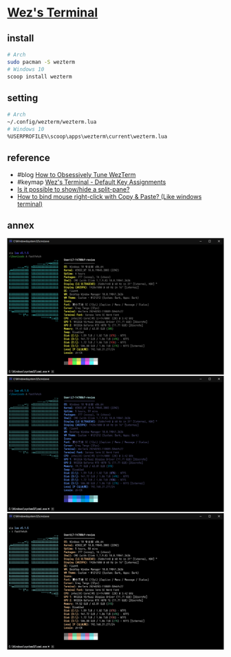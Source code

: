 # [Wez's Terminal](https://github.com/wezterm/wezterm)

## install

```sh
# Arch
sudo pacman -S wezterm
# Windows 10
scoop install wezterm
```

## setting

```sh
# Arch
~/.config/wezterm/wezterm.lua
# Windows 10
%USERPROFILE%\scoop\apps\wezterm\current\wezterm.lua
```

## reference

- #blog [How to Obsessively Tune WezTerm](https://rashil2000.me/blogs/tune-wezterm)
- #keymap [Wez's Terminal - Default Key Assignments](https://wezterm.org/config/default-keys.html)
- [Is it possible to show/hide a split-pane?](https://github.com/wezterm/wezterm/discussions/3779)
- [How to bind mouse right-click with Copy & Paste? (Like windows terminal)](https://github.com/wezterm/wezterm/discussions/3541)

## annex

![color_vanta](/_image/opt/wezterm/color_vanta.png)
![color_visiblue](/_image/opt/wezterm/color_visiblue.png)
![color_visibone](/_image/opt/wezterm/color_visibone.png)
